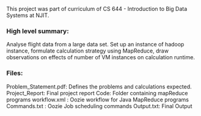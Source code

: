 This project was part of curriculum of CS 644 - Introduction to Big Data Systems at NJIT. 

### High level summary:
Analyse flight data from a large data set. Set up an instance of hadoop instance, formulate calculation strategy using MapReduce, draw observations on effects of number of VM instances on calculation runtime. 

### Files:
Problem_Statement.pdf: Defines the problems and calculations expected. 
Project_Report: Final project report
Code: Folder containing mapReduce programs
workflow.xml : Oozie workflow for Java MapReduce programs
Commands.txt : Oozie Job scheduling commands
Output.txt: Final Output
